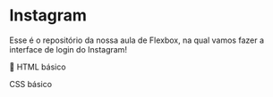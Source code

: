 # Instagram
Esse é o repositório da nossa aula de Flexbox, na qual vamos fazer a interface de login do Instagram!

🔨
HTML básico

CSS básico
